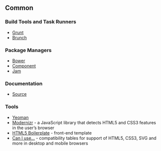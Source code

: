 ## Common

### Build Tools and Task Runners

* [Grunt](http://gruntjs.com/)
* [Brunch](http://brunch.io/)

### Package Managers

* [Bower](http://bower.io/)
* [Component](https://github.com/component/component)
* [Jam](http://jamjs.org/)

### Documentation

* [Source](http://sourcejs.com/)

### Tools

* [Yeoman](http://yeoman.io/)
* [Modernizr](http://modernizr.com/) - a JavaScript library that detects HTML5 and CSS3 features in the user’s browser
* [HTML5 Boilerplate](http://html5boilerplate.com/) - front-end template
* [Can I use...](http://caniuse.com/) - compatibility tables for support of HTML5, CSS3, SVG and more in desktop and mobile browsers